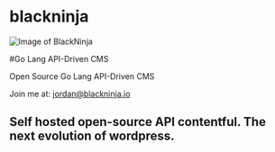 # blackninja
![Image of BlackNinja](https://lh3.ggpht.com/2FncY_wUnlxNOgUVt7jPGSsv7A1BARb9q0bX8QoKKKv7USebeG5220g04ZV5Ousbxqle=w300)

#Go Lang API-Driven CMS

Open Source Go Lang API-Driven CMS

Join me at: jordan@blackninja.io


## Self hosted open-source API contentful. The next evolution of wordpress.
